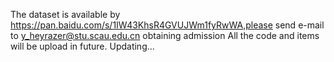 The dataset is available by https://pan.baidu.com/s/1IW43KhsR4GVUJWm1fyRwWA,please send e-mail to y_heyrazer@stu.scau.edu.cn obtaining admission
All the code and items will be upload in future. Updating...
